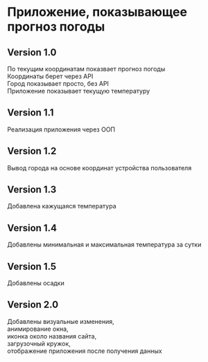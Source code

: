 # Приложение, показывающее прогноз погоды

## Version 1.0

По текущим координатам показвает прогноз погоды  
Координаты берет через API  
Город показывает просто, без API  
Приложение показывает текущую температуру

## Version 1.1

Реализация приложения через ООП

## Version 1.2

Вывод города на основе координат устройства пользователя

## Version 1.3

Добавлена кажущаяся температура

## Version 1.4

Добавлены минимальная и максимальная температура за сутки

## Version 1.5

Добавлены осадки

## Version 2.0

Добавлены визуальные изменения,  
анимирование окна,  
иконка около названия сайта,  
загрузочный кружок,  
отображение приложения после получения данных
